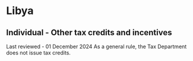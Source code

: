 # Libya
## Individual - Other tax credits and incentives
Last reviewed - 01 December 2024
As a general rule, the Tax Department does not issue tax credits.
